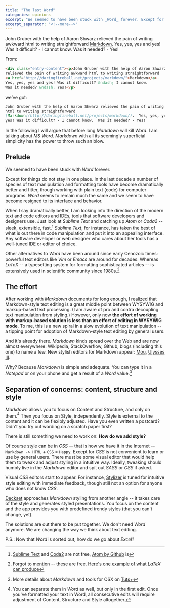 ```yaml
---
title: "The last Word"
categories: opinions
excerpt: "We seemed to have been stuck with _Word_ forever. Except for things do not stay in one place."
excerpt_separator: "<!--more-->" 
---
```


John Gruber with the help of Aaron Shwarz relieved the pain of writing awkward
html to writing straightforward
[Markdown](http://daringfireball.net/projects/markdown/).  Yes, yes, yes and
yes! Was it difficult? - I cannot know.  Was it needed? - Yes!

<!-- more -->

From:

```html
<div class="entry-content"><p>John Gruber with the help of Aaron Shwarz
relieved the pain of writing awkward html to writing straightforward
<a href="http://daringfireball.net/projects/markdown/">Markdown</a>. 
Yes, yes, yes and yes! Was it difficult? &ndash; I cannot know. 
Was it needed? &ndash; Yes!</p>
```

we've got:

```markdown
John Gruber with the help of Aaron Shwarz relieved the pain of writing awkward
html to writing straightforward
[Markdown](http://daringfireball.net/projects/markdown/).  Yes, yes, yes and
yes! Was it difficult? - I cannot know.  Was it needed? - Yes! 
```

In the following I will argue that before long _Markdown_ will kill _Word_.  I
am talking about _MS Word_. _Markdown_ with all its
seemingly superficial simplicity has the power to throw such an
blow.

## Prelude

We seemed to have been stuck with _Word_ forever.

Except for things do not stay in one place. In the last decade a number of
species of text manipulation and formatting tools have become dramatically
better and fitter, though working with plain text (code) for computer programs.
_Word_ seems to remain much the same and we seem to have become resigned to its
interface and behavior.

When I say dramatically better, I am looking into the direction of the modern
text and code editors and IDEs, tools that software developers and designers
use. Just look at _Sublime Text_ and catching up _Atom_ or _Coda2_ -- sleek,
extensible, fast.[^2]  _Sublime Text_, for instance, has taken the best of what
is out there in code manipulation and put it into an appealing interface. Any
software developer or web designer who cares about her tools has a well-tuned
IDE or editor of choice.


[^2]: [Sublime Text](http://www.sublimetext.com) and [Coda2](http://panic.com/coda/) are not free, [Atom by Github](https://atom.io) is

Other alternatives to _Word_ have been around since early Cenozoic times:
powerful text editors like _Vim_ or _Emacs_ are around for decades.  Whereas
_LaTeX_ -- a typesetting system for formatting sophisticated articles -- is
extensively used in scientific community since 1980s.[^3]

[^3]: Forgot to mention -- these are free. [Here's one example of what _LaTeX_ can produce](http://tug.ctan.org/tex-archive/macros/latex/contrib/elsarticle/doc/els2.pdf)

## The effort

After working with _Markdown_ documents for long enough, I
realized that Markdown-style text editing is a great middle point between
WYSYWIG and markup-based text processing. (I am aware of pro and contra
decoupling text manipulation from styling.)  However, only now __the effort of
working with markup-based solution is less than an effort of editing in WYSYWIG
mode__.  To me, this is a new spiral in a slow evolution of text manipulation
-- a tipping point for adoption of Markdown-style text editing by general
users. 

And it's already there.  _Markdown_ kinds spread over the Web and are now
almost everywhere: Wikipedia, StackOverflow, Github, blogs (including this one)
to name a few. New stylish editors for Markdown appear:
[Mou](http://mouapp.com), [Ulysses III](http://ulyssesapp.com).

Why? Because _Markdown_ is simple and adequate. You can type it in a _Notepad_
or on your phone and get a result of a _Word_ value.[^4]

[^4]: More details about _Markdown_ and tools for OSX on [Tuts+](http://computers.tutsplus.com/tutorials/introducing-markdown-on-os-x--cms-20764)

## Separation of concerns: content, structure and style

<!-- This one is not new. No one needs to invent a wheel here. -->

_Markdown_ allows you to focus on Content and Structure, and only on them.[^5]
Then you focus on Style, independently. Style is external to the content and it
can be flexibly adjusted.  Have you even written a postcard? Didn't you try out
wording on a scratch paper first?

[^5]: You can separate them in _Word_ as well, but only in the first edit. Once you've formatted your text in Word, all consecutive edits will require adjustment of Content, Structure and Style altogether.

There is still something we need to work on: __How do we add style?__

Of course style can be in _CSS_ -- that is how we have it in the Internet --  
`Markdown -> HTML` + `CSS` = `Happy`.  Except for _CSS_ is not convenient to
learn or use by general users. There must be some visual editor that would help
them to tweak and adjust styling in a intuitive way. Ideally, tweaking should
humbly live in the _Markdown_ editor and spit out _SASS_ or _CSS_ if asked.

Visual _CSS_ editors start to appear. For instance,
[Stylizer](http://www.skybound.ca) is tuned for intuitive style editing with
immediate feedback, though still not an option for anyone who does not know
_CSS_.

[Deckset](http://decksetapp.com) approaches _Markdown_ styling from another
angle -- it takes care of the style and generates styled presentations. You
focus on the content and the app provides you with predefined trendy styles
(that you can't change, yet).

The solutions are out there to be put together. We don't need _Word_ anymore. We
are changing the way we think about text editing.


P.S.: Now that _Word_ is sorted out, how do we go about _Excel_?

